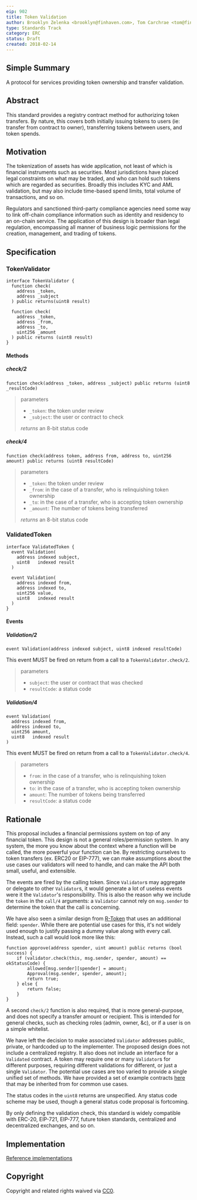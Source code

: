 ```yaml
---
eip: 902
title: Token Validation
author: Brooklyn Zelenka <brooklyn@finhaven.com>, Tom Carchrae <tom@finhaven.com>, Gleb Naumenko <gleb@finhaven.com>
type: Standards Track
category: ERC
status: Draft
created: 2018-02-14
---
```


## Simple Summary
A protocol for services providing token ownership and transfer validation.

## Abstract
This standard provides a registry contract method for authorizing token transfers.
By nature, this covers both initially issuing tokens to users (ie: transfer from contract to owner),
transferring tokens between users, and token spends.

## Motivation
The tokenization of assets has wide application,
not least of which is financial instruments such as securities.
Most jurisdictions have placed legal constraints on what may be traded,
and who can hold such tokens which are regarded as securities. Broadly this includes KYC and AML validation,
but may also include time-based spend limits, total volume of transactions, and so on.

Regulators and sanctioned third-party compliance agencies need some way to link
off-chain compliance information such as identity and residency to an on-chain service.
The application of this design is broader than legal regulation, encompassing all manner
of business logic permissions for the creation, management, and trading of tokens.

## Specification

### TokenValidator

```solidity
interface TokenValidator {
  function check(
    address _token,
    address _subject
  ) public returns(uint8 result)

  function check(
    address _token,
    address _from,
    address _to,
    uint256 _amount
  ) public returns (uint8 result)
}
```

#### Methods

##### check/2

`function check(address _token, address _subject) public returns (uint8 _resultCode)`

> parameters
> * `_token`: the token under review
> * `_subject`: the user or contract to check
>
> *returns* an 8-bit status code

##### check/4

`function check(address token, address from, address to, uint256 amount) public returns (uint8 resultCode)`

> parameters
> * `_token`: the token under review
> * `_from`: in the case of a transfer, who is relinquishing token ownership
> * `_to`: in the case of a transfer, who is accepting token ownership
> * `_amount`: The number of tokens being transferred
>
> *returns* an 8-bit status code

### ValidatedToken

```solidity
interface ValidatedToken {
  event Validation(
    address indexed subject,
    uint8   indexed result
  )

  event Validation(
    address indexed from,
    address indexed to,
    uint256 value,
    uint8   indexed result
  )
}
```

#### Events

##### Validation/2

`event Validation(address indexed subject, uint8 indexed resultCode)`

This event MUST be fired on return from a call to a `TokenValidator.check/2`.

> parameters
> * `subject`: the user or contract that was checked
> * `resultCode`: a status code


##### Validation/4

```solidity
event Validation(
  address indexed from,
  address indexed to,
  uint256 amount,
  uint8   indexed result
)
```

This event MUST be fired on return from a call to a `TokenValidator.check/4`.

> parameters
> * `from`: in the case of a transfer, who is relinquishing token ownership
> * `to`: in the case of a transfer, who is accepting token ownership
> * `amount`: The number of tokens being transferred
> * `resultCode`: a status code

## Rationale

This proposal includes a financial permissions system on top of any financial token.
This design is not a general roles/permission system. In any system, the more you know
about the context where a function will be called, the more powerful your function can be.
By restricting ourselves to token transfers (ex. ERC20 or EIP-777), we can make
assumptions about the use cases our validators will need to handle, and can make
the API both small, useful, and extensible.

The events are fired by the calling token. Since `Validator`s may aggregate or delegate
to other `Validator`s, it would generate a lot of useless events were it the
`Validator`'s responsibility. This is also the reason why we include the `token`
in the `call/4` arguments: a `Validator` cannot rely on `msg.sender` to determine
the token that the call is concerning.

We have also seen a similar design from [R-Token](https://github.com/harborhq/r-token) that uses an additional field: `spender`.
While there are potential use cases for this, it's not widely used enough to justify passing
a dummy value along with every call. Instead, such a call would look more like this:

```solidity
function approve(address spender, uint amount) public returns (bool success) {
    if (validator.check(this, msg.sender, spender, amount) == okStatusCode) {
        allowed[msg.sender][spender] = amount;
        Approval(msg.sender, spender, amount);
        return true;
    } else {
        return false;
    }
}
```

A second `check/2` function is also required, that is more general-purpose, and does not
specify a transfer amount or recipient. This is intended for general checks,
such as checking roles (admin, owner, &c), or if a user is on a simple whitelist.

We have left the decision to make associated `Validator` addresses public, private, or hardcoded
up to the implementer. The proposed design does not include a centralized registry.
It also does not include an interface for a `Validated` contract.
A token may require one or many `Validator`s for different purposes,
requiring different validations for different, or just a single `Validator`.
The potential use cases are too varied to provide a single unified set of methods.
We have provided a set of example contracts [here](https://github.com/Finhaven/ValidatedToken/)
that may be inherited from for common use cases.

The status codes in the `uint8` returns are unspecified. Any status code scheme
may be used, though a general status code proposal is fortcoming.

By only defining the validation check, this standard is widely compatible with
ERC-20, EIP-721, EIP-777, future token standards, centralized and decentralized exchanges,
and so on.

## Implementation
[Reference implementations](https://github.com/Finhaven/ValidatedToken/)

## Copyright
Copyright and related rights waived via [CC0](https://creativecommons.org/publicdomain/zero/1.0/).
